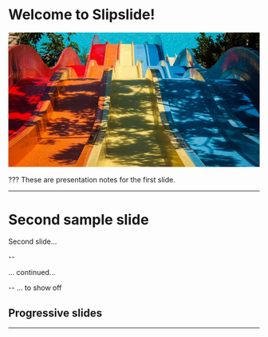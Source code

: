 # Welcome to Slipslide!

![Image title](../media/demo/slipslide.jpg)

???
These are presentation notes for the first slide.

---
# Second sample slide

Second slide...

--

... continued...

--
... to show off 
## Progressive slides

---
